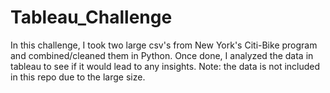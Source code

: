 # Tableau_Challenge
In this challenge, I took two large csv's from New York's Citi-Bike program and combined/cleaned them in Python. Once done, I analyzed the data in tableau to see if it would lead to any insights. Note: the data is not included in this repo due to the large size.
